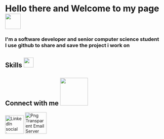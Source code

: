 <h1 >Hello there and Welcome to my page <img src="https://media.giphy.com/media/hvRJCLFzcasrR4ia7z/giphy.gif" width=50></h1>
<h3>
I'm a software developer and senior computer science student I use github to share and save the project i work on 
</h3>

<h2> Skills <img src = "https://media.giphy.com/media/L5LRkP5bUDFiZee7w2/giphy.gif" width = 32px> </h2>



<h2> Connect with me <img src="https://media.giphy.com/media/L5LRkP5bUDFiZee7w2/giphy.gif" width="90"> </h2>
<a href="https://www.freeiconspng.com/img/2034" title="Image from freeiconspng.com"><img src="https://www.freeiconspng.com/uploads/linkedin-linkedin-icon-flat-icon-linkedin-png-social-icon-png-11.png" width="60" alt="LinkedIn social icon png" /></a></a> 
  
<a href="mailto:noufalharthi2000@gmail.com">
 <a href="https://www.freeiconspng.com/img/7230" title="Image from freeiconspng.com"><img src="https://www.freeiconspng.com/uploads/mail-server-icon-png-5.png" width="70" alt="Png Transparent Email Server" /></a>
</a>





